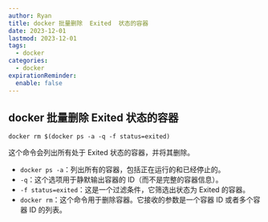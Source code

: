 ```yaml
---
author: Ryan
title: docker 批量删除  Exited  状态的容器
date: 2023-12-01
lastmod: 2023-12-01
tags:
  - docker
categories:
  - docker
expirationReminder:
  enable: false
---
```




## docker 批量删除  Exited  状态的容器

```
docker rm $(docker ps -a -q -f status=exited)
```

这个命令会列出所有处于 Exited 状态的容器，并将其删除。



- `docker ps -a`：列出所有的容器，包括正在运行的和已经停止的。
- `-q`：这个选项用于静默输出容器的 ID（而不是完整的容器信息）。
- `-f status=exited`：这是一个过滤条件，它筛选出状态为 Exited 的容器。
- `docker rm`：这个命令用于删除容器。它接收的参数是一个容器 ID 或者多个容器 ID 的列表。